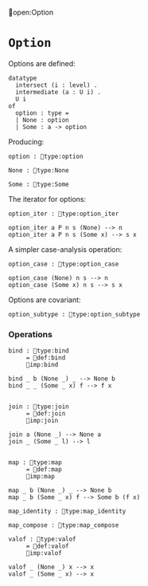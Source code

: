 open:Option
# `Option`

Options are defined:

    datatype
      intersect (i : level) .
      intermediate (a : U i) .
      U i
    of
      option : type =
      | None : option
      | Some : a -> option

Producing:

    option : type:option

    None : type:None

    Some : type:Some

The iterator for options:

    option_iter : type:option_iter

    option_iter a P n s (None) --> n
    option_iter a P n s (Some x) --> s x

A simpler case-analysis operation:

    option_case : type:option_case

    option_case (None) n s --> n
    option_case (Some x) n s --> s x

Options are covariant:

    option_subtype : type:option_subtype


### Operations

    bind : type:bind
         = def:bind
         imp:bind

    bind _ b (None _) _ --> None b
    bind _ _ (Some _ x) f --> f x


    join : type:join
         = def:join
         imp:join

    join a (None _) --> None a
    join _ (Some _ l) --> l


    map : type:map
         = def:map
         imp:map

    map _ b (None _) _ --> None b
    map _ b (Some _ x) f --> Some b (f x)

    map_identity : type:map_identity

    map_compose : type:map_compose

    valof : type:valof
         = def:valof
         imp:valof

    valof _ (None _) x --> x
    valof _ (Some _ x) --> x
